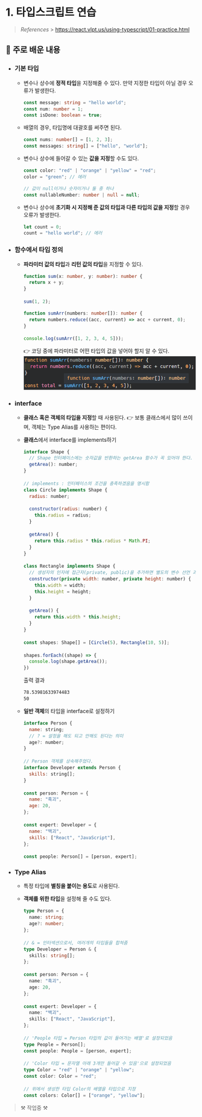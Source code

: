 # 1. 타입스크립트 연습

> _References_ > <a href="https://react.vlpt.us/using-typescript/01-practice.html">https://react.vlpt.us/using-typescript/01-practice.html</a>

## 📕 주로 배운 내용

- ### 기본 타입

  - 변수나 상수에 **정적 타입**을 지정해줄 수 있다. 만약 지정한 타입이 아닐 경우 오류가 발생한다.

    ```typescript
    const message: string = "hello world";
    const num: number = 1;
    const isDone: boolean = true;
    ```

  - 배열의 경우, 타입명에 대괄호를 써주면 된다.

    ```typescript
    const nums: number[] = [1, 2, 3];
    const messages: string[] = ["hello", "world"];
    ```

  - 변수나 상수에 들어갈 수 있는 **값을 지정**할 수도 있다.

    ```typescript
    const color: "red" | "orange" | "yellow" = "red";
    color = "green"; // 에러
    ```

    ```typescript
    // 값이 null이거나 숫자이거나 둘 중 하나
    const nullableNumber: number | null = null;
    ```

  - 변수나 상수에 **초기화 시 지정해 준 값의 타입과 다른 타입의 값을 지정**할 경우 오류가 발생한다.

    ```typescript
    let count = 0;
    count = "hello world"; // 에러
    ```

- ### 함수에서 타입 정의

  - **파라미터 값의 타입**과 **리턴 값의 타입**을 지정할 수 있다.

    ```typescript
    function sum(x: number, y: number): number {
      return x + y;
    }

    sum(1, 2);
    ```

    ```typescript
    function sumArr(numbers: number[]): number {
      return numbers.reduce((acc, current) => acc + current, 0);
    }

    console.log(sumArr([1, 2, 3, 4, 5]));
    ```

    👉 코딩 중에 파라미터로 어떤 타입의 값을 넣어야 할지 알 수 있다.
    <img src="./readme_src/img1.PNG">

- ### interface

  - **클래스 혹은 객체의 타입을 지정**할 때 사용된다.
    👉 보통 클래스에서 많이 쓰이며, 객체는 Type Alias를 사용하는 편이다.
  - **클래스**에서 interface를 implements하기

    ```javascript
    interface Shape {
      // Shape 인터페이스에는 숫자값을 반환하는 getArea 함수가 꼭 있어야 한다.
      getArea(): number;
    }

    // implements : 인터페이스의 조건을 충족하겠음을 명시함
    class Circle implements Shape {
      radius: number;

      constructor(radius: number) {
        this.radius = radius;
      }

      getArea() {
        return this.radius * this.radius * Math.PI;
      }
    }

    class Rectangle implements Shape {
      // 생성자의 인자에 접근자(private, public)을 추가하면 별도의 변수 선언 과정을 생략할 수 있다.
      constructor(private width: number, private height: number) {
        this.width = width;
        this.height = height;
      }

      getArea() {
        return this.width * this.height;
      }
    }

    const shapes: Shape[] = [Circle(5), Rectangle(10, 5)];

    shapes.forEach((shape) => {
      console.log(shape.getArea());
    })
    ```

    출력 결과

    ```bash
    78.53981633974483
    50
    ```

  - **일반 객체**의 타입을 interface로 설정하기

    ```javascript
    interface Person {
      name: string;
      // ? = 설정을 해도 되고 안해도 된다는 의미
      age?: number;
    }

    // Person 객체를 상속해주었다.
    interface Developer extends Person {
      skills: string[];
    }

    const person: Person = {
      name: "흑괴",
      age: 20,
    };

    const expert: Developer = {
      name: "백괴",
      skills: ["React", "JavaScript"],
    };

    const people: Person[] = [person, expert];
    ```

- ### Type Alias

  - 특정 타입에 **별칭을 붙이는 용도**로 사용된다.
  - **객체를 위한 타입**을 설정해 줄 수도 있다.

    ```typescript
    type Person = {
      name: string;
      age?: number;
    };

    // & = 인터섹션으로서, 여러개의 타입들을 합쳐줌
    type Developer = Person & {
      skills: string[];
    };

    const person: Person = {
      name: "흑괴",
      age: 20,
    };

    const expert: Developer = {
      name: "백괴",
      skills: ["React", "JavaScript"],
    };

    // 'People 타입 = Person 타입의 값이 들어가는 배열'로 설정되었음
    type People = Person[];
    const people: People = [person, expert];

    // 'Color 타입 = 문자열 아래 3개만 들어갈 수 있음'으로 설정되었음
    type Color = "red" | "orange" | "yellow";
    const color: Color = "red";

    // 위에서 생성한 타입 Color의 배열을 타입으로 지정
    const colors: Color[] = ["orange", "yellow"];
    ```

> ⚒ 작업중 ⚒

